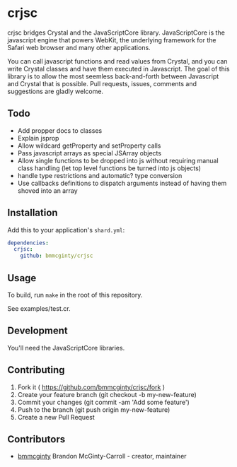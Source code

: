 # crjsc

crjsc bridges Crystal and the JavaScriptCore library.
JavaScriptCore is the javascript engine that powers WebKit, the underlying framework for the Safari web browser and many other applications.

You can call javascript functions and read values from Crystal, and you can write Crystal classes and have them executed in Javascript.
The goal of this library is to allow the most seemless back-and-forth between Javascript and Crystal that is possible.
Pull requests, issues, comments and suggestions are gladly welcome.

## Todo

* Add propper docs to classes
* Explain jsprop
* Allow wildcard getProperty  and setProperty calls
* Pass javascript arrays as special JSArray objects
* Allow single functions to be dropped into js without requiring manual class handling (let top level functions be turned into js objects)
* handle type restrictions and automatic? type conversion
* Use callbacks definitions to dispatch arguments instead of having them shoved into an array

## Installation

Add this to your application's `shard.yml`:

```yaml
dependencies:
  crjsc:
    github: bmmcginty/crjsc
```

## Usage

To build, run `make` in the root of this repository.

See examples/test.cr.

## Development

You'll need the JavaScriptCore libraries.


## Contributing

1. Fork it ( https://github.com/bmmcginty/crjsc/fork )
2. Create your feature branch (git checkout -b my-new-feature)
3. Commit your changes (git commit -am 'Add some feature')
4. Push to the branch (git push origin my-new-feature)
5. Create a new Pull Request

## Contributors

- [bmmcginty](https://github.com/bmmcginty) Brandon McGinty-Carroll - creator, maintainer
